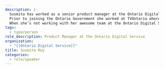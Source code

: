 ```yaml
---
description: |-
  Susmita has worked as a senior product manager at the Ontario Digital Service (ODS) since 2018. Prior to the ODS, she's worked in the Information Technology sector for over 12 years alongside talented problem solvers across many disciplines. Susmita believes in building products that evolve based on user needs and that government services and products are no different. Recently, her product team launched a notification platform as a pilot within the Ontario Government with the broader goal of enabling all kinds of timely notifications to be send out to the general public.
  Prior to joining the Ontario Government she worked at TVOntario where her team successfully launched TVOKids.com by revamping a Flash based legacy website to a modern, user centric website.
  When she’s not working with her awesome team at the Ontario Digital Service, she loves to explore her garden, add new plants to her collection, hang out with friends and family, and travelling the globe.
tags:
  - type/person
role_description: Product Manager at the Ontario Digital Service
organization:
  - "[[Ontario Digital Service]]"
title: Susmita Roy
categories:
  - role/speaker
---
```


